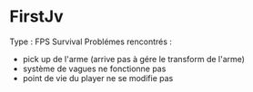 # FirstJv
Type : FPS Survival 
Problémes rencontrés : 
  - pick up de l'arme (arrive pas à gére le transform de l'arme)
  - système de vagues ne fonctionne pas 
  - point de vie du player ne se modifie pas
